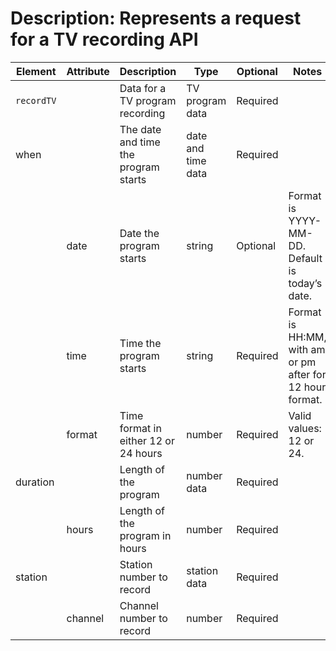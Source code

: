 
# Description: Represents a request for a TV recording API

| Element | Attribute | Description | Type | Optional | Notes |
|---|---|---|---|---|---|
| `recordTV` | | Data for a TV program recording | TV program data | Required | |
| when | | The date and time the program starts | date and time data | Required | |
| | date | Date the program starts | string | Optional | Format is YYYY-MM-DD. Default is today’s date. |
| | time | Time the program starts | string | Required | Format is HH:MM, with am or pm after for 12 hour format. |
| | format | Time format in either 12 or 24 hours | number | Required | Valid values: 12 or 24. |
| duration | | Length of the program | number data | Required | |
| | hours | Length of the program in hours | number | Required | |
| station | | Station number to record | station data | Required | |
| | channel | Channel number to record | number | Required | |